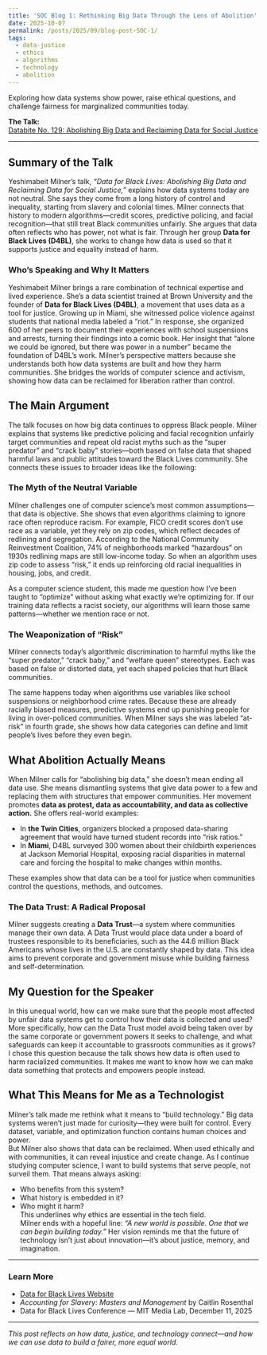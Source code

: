 ```yaml
---
title: 'SOC Blog 1: Rethinking Big Data Through the Lens of Abolition'
date: 2025-10-07
permalink: /posts/2025/09/blog-post-SOC-1/
tags:
  - data-justice
  - ethics
  - algorithms
  - technology
  - abolition
---
```


Exploring how data systems show power, raise ethical questions, and challenge fairness for marginalized communities today.

**The Talk:**  
[Databite No. 129: Abolishing Big Data and Reclaiming Data for Social Justice](https://youtu.be/9YnTyCrZ6jY?si=p0KB5UeYlxeB-lxM)

---

## Summary of the Talk
Yeshimabeit Milner’s talk, *“Data for Black Lives: Abolishing Big Data and Reclaiming Data for Social Justice,”* explains how data systems today are not neutral. She says they come from a long history of control and inequality, starting from slavery and colonial times.
Milner connects that history to modern algorithms—credit scores, predictive policing, and facial recognition—that still treat Black communities unfairly. She argues that data often reflects who has power, not what is fair. Through her group **Data for Black Lives (D4BL)**, she works to change how data is used so that it supports justice and equality instead of harm.

### Who’s Speaking and Why It Matters
Yeshimabeit Milner brings a rare combination of technical expertise and lived experience. She’s a data scientist trained at Brown University and the founder of **Data for Black Lives (D4BL)**, a movement that uses data as a tool for justice. Growing up in Miami, she witnessed police violence against students that national media labeled a “riot.” In response, she organized 600 of her peers to document their experiences with school suspensions and arrests, turning their findings into a comic book. Her insight that “alone we could be ignored, but there was power in a number” became the foundation of D4BL’s work.
Milner’s perspective matters because she understands both how data systems are built and how they harm communities. She bridges the worlds of computer science and activism, showing how data can be reclaimed for liberation rather than control.

## The Main Argument
The talk focuses on how big data continues to oppress Black people. Milner explains that systems like predictive policing and facial recognition unfairly target communities and repeat old racist myths such as the “super predator” and “crack baby” stories—both based on false data that shaped harmful laws and public attitudes toward the Black Lives community. She connects these issues to broader ideas like the following:

### The Myth of the Neutral Variable
Milner challenges one of computer science’s most common assumptions—that data is objective. She shows that even algorithms claiming to ignore race often reproduce racism. For example, FICO credit scores don’t use race as a variable, yet they rely on zip codes, which reflect decades of redlining and segregation. According to the National Community Reinvestment Coalition, 74% of neighborhoods marked “hazardous” on 1930s redlining maps are still low-income today. So when an algorithm uses zip code to assess “risk,” it ends up reinforcing old racial inequalities in housing, jobs, and credit.

As a computer science student, this made me question how I’ve been taught to “optimize” without asking what exactly we’re optimizing for. If our training data reflects a racist society, our algorithms will learn those same patterns—whether we mention race or not.

### The Weaponization of “Risk”
Milner connects today’s algorithmic discrimination to harmful myths like the “super predator,” “crack baby,” and “welfare queen” stereotypes. Each was based on false or distorted data, yet each shaped policies that hurt Black communities.

The same happens today when algorithms use variables like school suspensions or neighborhood crime rates. Because these are already racially biased measures, predictive systems end up punishing people for living in over-policed communities. When Milner says she was labeled “at-risk” in fourth grade, she shows how data categories can define and limit people’s lives before they even begin.

## What Abolition Actually Means
When Milner calls for “abolishing big data,” she doesn’t mean ending all data use. She means dismantling systems that give data power to a few and replacing them with structures that empower communities. Her movement promotes **data as protest, data as accountability, and data as collective action.**
She offers real-world examples:  
- In **the Twin Cities**, organizers blocked a proposed data-sharing agreement that would have turned student records into “risk ratios.”  
- In **Miami**, D4BL surveyed 300 women about their childbirth experiences at Jackson Memorial Hospital, exposing racial disparities in maternal care and forcing the hospital to make changes within months.

These examples show that data can be a tool for justice when communities control the questions, methods, and outcomes.

### The Data Trust: A Radical Proposal
Milner suggests creating a **Data Trust**—a system where communities manage their own data. A Data Trust would place data under a board of trustees responsible to its beneficiaries, such as the 44.6 million Black Americans whose lives in the U.S. are constantly shaped by data. This idea aims to prevent corporate and government misuse while building fairness and self-determination.

## My Question for the Speaker
In this unequal world, how can we make sure that the people most affected by unfair data systems get to control how their data is collected and used? More specifically, how can the Data Trust model avoid being taken over by the same corporate or government powers it seeks to challenge, and what safeguards can keep it accountable to grassroots communities as it grows?
I chose this question because the talk shows how data is often used to harm racialized communities. It makes me want to know how we can make data something that protects and empowers people instead.

## What This Means for Me as a Technologist
Milner’s talk made me rethink what it means to “build technology.” Big data systems weren’t just made for curiosity—they were built for control. Every dataset, variable, and optimization function contains human choices and power.  
But Milner also shows that data can be reclaimed. When used ethically and with communities, it can reveal injustice and create change. As I continue studying computer science, I want to build systems that serve people, not surveil them. That means always asking:  
- Who benefits from this system?  
- What history is embedded in it?  
- Who might it harm?  
This underlines why ethics are essential in the tech field.  
Milner ends with a hopeful line: *“A new world is possible. One that we can begin building today.”* Her vision reminds me that the future of technology isn’t just about innovation—it’s about justice, memory, and imagination.  

---
### Learn More

- [Data for Black Lives Website](https://d4bl.org/)  
- *Accounting for Slavery: Masters and Management* by Caitlin Rosenthal  
- Data for Black Lives Conference — MIT Media Lab, December 11, 2025  

---

*This post reflects on how data, justice, and technology connect—and how we can use data to build a fairer, more equal world.*
